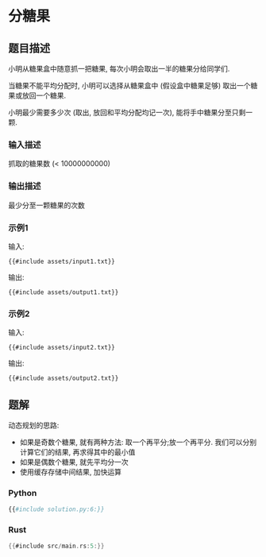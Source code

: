 # 分糖果

## 题目描述

小明从糖果盒中随意抓一把糖果, 每次小明会取出一半的糖果分给同学们.

当糖果不能平均分配时, 小明可以选择从糖果盒中 (假设盒中糖果足够) 取出一个糖果或放回一个糖果.

小明最少需要多少次 (取出, 放回和平均分配均记一次), 能将手中糖果分至只剩一颗.

### 输入描述

抓取的糖果数 (< 10000000000)

### 输出描述

最少分至一颗糖果的次数

### 示例1

输入:

```text
{{#include assets/input1.txt}}
```

输出:

```text
{{#include assets/output1.txt}}
```

### 示例2

输入:

```text
{{#include assets/input2.txt}}
```

输出:

```text
{{#include assets/output2.txt}}
```

## 题解

动态规划的思路:

- 如果是奇数个糖果, 就有两种方法: 取一个再平分;放一个再平分. 我们可以分别计算它们的结果, 再求得其中的最小值
- 如果是偶数个糖果, 就先平均分一次
- 使用缓存存储中间结果, 加快运算

### Python

```python
{{#include solution.py:6:}}
```

### Rust

```rust
{{#include src/main.rs:5:}}
```